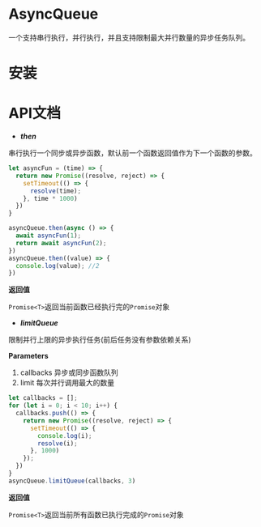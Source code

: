 # AsyncQueue
一个支持串行执行，并行执行，并且支持限制最大并行数量的异步任务队列。
# 安装

# API文档
- ***then***

串行执行一个同步或异步函数，默认前一个函数返回值作为下一个函数的参数。
```ts
let asyncFun = (time) => {
  return new Promise((resolve, reject) => {
    setTimeout(() => {
      resolve(time);
    }, time * 1000)
  })
}

asyncQueue.then(async () => {
  await asyncFun(1);
  return await asyncFun(2);
})
asyncQueue.then((value) => {
  console.log(value); //2
})
```
**返回值**

`Promise<T>`返回当前函数已经执行完的`Promise`对象

- ***limitQueue***

限制并行上限的异步执行任务(前后任务没有参数依赖关系)

**Parameters**

1. callbacks 异步或同步函数队列
2. limit 每次并行调用最大的数量

```ts
let callbacks = [];
for (let i = 0; i < 10; i++) {
  callbacks.push(() => {
    return new Promise((resolve, reject) => {
      setTimeout(() => {
        console.log(i);
        resolve(i);
      }, 1000)
    });
  })
}
asyncQueue.limitQueue(callbacks, 3)
```
**返回值**

`Promise<T>`返回当前所有函数已执行完成的`Promise`对象



